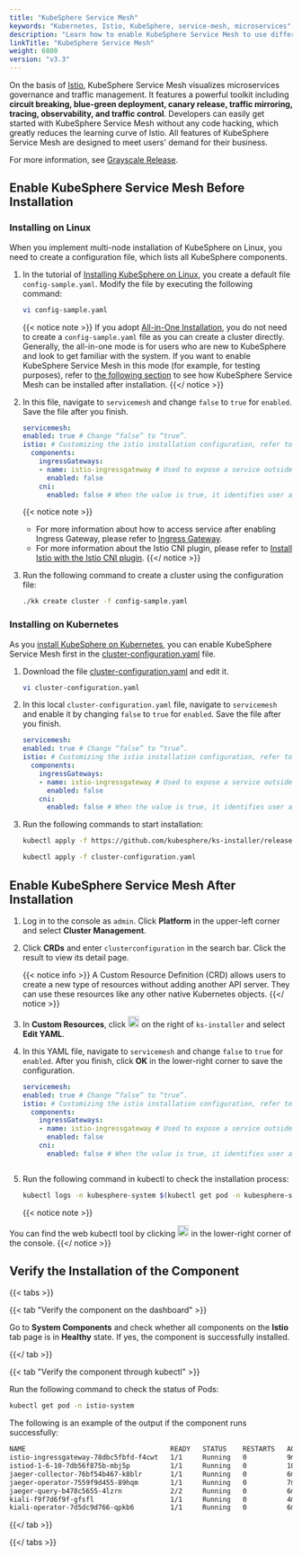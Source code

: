 ```yaml
---
title: "KubeSphere Service Mesh"
keywords: "Kubernetes, Istio, KubeSphere, service-mesh, microservices"
description: "Learn how to enable KubeSphere Service Mesh to use different traffic management strategies for microservices governance."
linkTitle: "KubeSphere Service Mesh"
weight: 6800
version: "v3.3"
---
```


On the basis of [Istio](https://istio.io/), KubeSphere Service Mesh visualizes microservices governance and traffic management. It features a powerful toolkit including **circuit breaking, blue-green deployment, canary release, traffic mirroring, tracing, observability, and traffic control**. Developers can easily get started with KubeSphere Service Mesh without any code hacking, which greatly reduces the learning curve of Istio. All features of KubeSphere Service Mesh are designed to meet users' demand for their business.

For more information, see [Grayscale Release](../../project-user-guide/grayscale-release/overview/).

## Enable KubeSphere Service Mesh Before Installation

### Installing on Linux

When you implement multi-node installation of KubeSphere on Linux, you need to create a configuration file, which lists all KubeSphere components.

1. In the tutorial of [Installing KubeSphere on Linux](../../installing-on-linux/introduction/multioverview/), you create a default file `config-sample.yaml`. Modify the file by executing the following command:

    ```bash
    vi config-sample.yaml
    ```

    {{< notice note >}}
If you adopt [All-in-One Installation](../../quick-start/all-in-one-on-linux/), you do not need to create a `config-sample.yaml` file as you can create a cluster directly. Generally, the all-in-one mode is for users who are new to KubeSphere and look to get familiar with the system. If you want to enable KubeSphere Service Mesh in this mode (for example, for testing purposes), refer to [the following section](#enable-service-mesh-after-installation) to see how KubeSphere Service Mesh can be installed after installation.
    {{</ notice >}}

2. In this file, navigate to `servicemesh` and change `false` to `true` for `enabled`. Save the file after you finish.

    ```yaml
    servicemesh:
    enabled: true # Change “false” to “true”.
    istio: # Customizing the istio installation configuration, refer to https://istio.io/latest/docs/setup/additional-setup/customize-installation/
      components:
        ingressGateways:
        - name: istio-ingressgateway # Used to expose a service outside of the service mesh using an Istio Gateway. The value is false by defalut.
          enabled: false
        cni:
          enabled: false # When the value is true, it identifies user application pods with sidecars requiring traffic redirection and sets this up in the Kubernetes pod lifecycle’s network setup phase.
    ```
   
   {{< notice note >}}
   - For more information about how to access service after enabling Ingress Gateway, please refer to [Ingress Gateway](https://istio.io/latest/docs/tasks/traffic-management/ingress/ingress-control/).
   - For more information about the Istio CNI plugin, please refer to [Install Istio with the Istio CNI plugin](https://istio.io/latest/docs/setup/additional-setup/cni/).
   {{</ notice >}}

3. Run the following command to create a cluster using the configuration file:

    ```bash
    ./kk create cluster -f config-sample.yaml
    ```

### Installing on Kubernetes

As you [install KubeSphere on Kubernetes](../../installing-on-kubernetes/introduction/overview/), you can enable KubeSphere Service Mesh first in the [cluster-configuration.yaml](https://github.com/kubesphere/ks-installer/releases/download/v3.3.2/cluster-configuration.yaml) file.

1. Download the file [cluster-configuration.yaml](https://github.com/kubesphere/ks-installer/releases/download/v3.3.2/cluster-configuration.yaml) and edit it.

    ```bash
    vi cluster-configuration.yaml
    ```

2. In this local `cluster-configuration.yaml` file, navigate to `servicemesh` and enable it by changing `false` to `true` for `enabled`. Save the file after you finish.

    ```yaml
    servicemesh:
    enabled: true # Change “false” to “true”.
    istio: # Customizing the istio installation configuration, refer to https://istio.io/latest/docs/setup/additional-setup/customize-installation/
      components:
        ingressGateways:
        - name: istio-ingressgateway # Used to expose a service outside of the service mesh using an Istio Gateway. The value is false by defalut.
          enabled: false
        cni:
          enabled: false # When the value is true, it identifies user application pods with sidecars requiring traffic redirection and sets this up in the Kubernetes pod lifecycle’s network setup phase.
    ```

3. Run the following commands to start installation:

    ```bash
    kubectl apply -f https://github.com/kubesphere/ks-installer/releases/download/v3.3.2/kubesphere-installer.yaml
    
    kubectl apply -f cluster-configuration.yaml
    ```

## Enable KubeSphere Service Mesh After Installation

1. Log in to the console as `admin`. Click **Platform** in the upper-left corner and select **Cluster Management**.
   
2. Click **CRDs** and enter `clusterconfiguration` in the search bar. Click the result to view its detail page.

    {{< notice info >}}
A Custom Resource Definition (CRD) allows users to create a new type of resources without adding another API server. They can use these resources like any other native Kubernetes objects.
    {{</ notice >}}

3. In **Custom Resources**, click <img src="/images/docs/v3.x/enable-pluggable-components/kubesphere-service-mesh/three-dots.png" height="20px"> on the right of `ks-installer` and select **Edit YAML**.
   
4. In this YAML file, navigate to `servicemesh` and change `false` to `true` for `enabled`. After you finish, click **OK** in the lower-right corner to save the configuration.

    ```yaml
    servicemesh:
    enabled: true # Change “false” to “true”.
    istio: # Customizing the istio installation configuration, refer to https://istio.io/latest/docs/setup/additional-setup/customize-installation/
      components:
        ingressGateways:
        - name: istio-ingressgateway # Used to expose a service outside of the service mesh using an Istio Gateway. The value is false by defalut.
          enabled: false
        cni:
          enabled: false # When the value is true, it identifies user application pods with sidecars requiring traffic redirection and sets this up in the Kubernetes pod lifecycle’s network setup phase.
    ```
    ```

5. Run the following command in kubectl to check the installation process:

    ```bash
    kubectl logs -n kubesphere-system $(kubectl get pod -n kubesphere-system -l 'app in (ks-install, ks-installer)' -o jsonpath='{.items[0].metadata.name}') -f
    ```

    {{< notice note >}}

You can find the web kubectl tool by clicking <img src="/images/docs/v3.x/enable-pluggable-components/kubesphere-service-mesh/hammer.png" height="20px"> in the lower-right corner of the console.
    {{</ notice >}}

## Verify the Installation of the Component

{{< tabs >}}

{{< tab "Verify the component on the dashboard" >}}

Go to **System Components** and check whether all components on the **Istio** tab page is in **Healthy** state. If yes, the component is successfully installed.

{{</ tab >}}

{{< tab "Verify the component through kubectl" >}}

Run the following command to check the status of Pods:

```bash
kubectl get pod -n istio-system
```

The following is an example of the output if the component runs successfully:

```bash
NAME                                    READY   STATUS    RESTARTS   AGE
istio-ingressgateway-78dbc5fbfd-f4cwt   1/1     Running   0          9m5s
istiod-1-6-10-7db56f875b-mbj5p          1/1     Running   0          10m
jaeger-collector-76bf54b467-k8blr       1/1     Running   0          6m48s
jaeger-operator-7559f9d455-89hqm        1/1     Running   0          7m
jaeger-query-b478c5655-4lzrn            2/2     Running   0          6m48s
kiali-f9f7d6f9f-gfsfl                   1/1     Running   0          4m1s
kiali-operator-7d5dc9d766-qpkb6         1/1     Running   0          6m53s
```

{{</ tab >}}

{{</ tabs >}}
